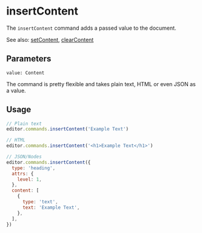# insertContent
The `insertContent` command adds a passed value to the document.

See also: [setContent](/api/commands/set-content), [clearContent](/api/commands/clear-content)

## Parameters
`value: Content`

The command is pretty flexible and takes plain text, HTML or even JSON as a value.

## Usage
```js
// Plain text
editor.commands.insertContent('Example Text')

// HTML
editor.commands.insertContent('<h1>Example Text</h1>')

// JSON/Nodes
editor.commands.insertContent({
  type: 'heading',
  attrs: {
    level: 1,
  },
  content: [
    {
      type: 'text',
      text: 'Example Text',
    },
  ],
})
```

